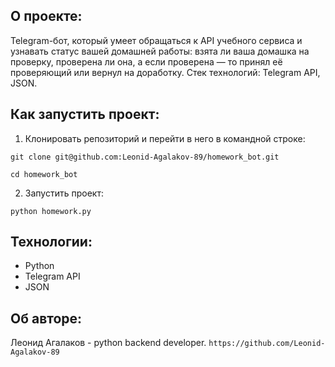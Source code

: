 ## О проекте:

Telegram-бот, который умеет обращаться к API учебного сервиса и узнавать статус вашей домашней работы: взята ли ваша домашка на проверку, проверена ли она, а если проверена — то принял её проверяющий или вернул на доработку.
Стек технологий: Telegram API, JSON.
  
## Как запустить проект:

1) Клонировать репозиторий и перейти в него в командной строке:

```
git clone git@github.com:Leonid-Agalakov-89/homework_bot.git
```

```
cd homework_bot
```

2) Запустить проект:
```
python homework.py
```

## Технологии:

* Python
* Telegram API
* JSON


## Об авторе:
Леонид Агалаков - python backend developer.
`https://github.com/Leonid-Agalakov-89`
